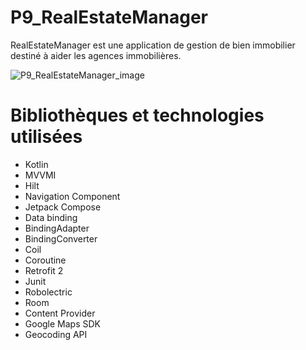 # P9_RealEstateManager

RealEstateManager est une application de gestion de bien immobilier destiné à aider les agences immobilières.

![P9_RealEstateManager_image](https://www.zupimages.net/up/22/02/inpd.png)

# Bibliothèques et technologies utilisées
 - Kotlin
 - MVVMI
 - Hilt
 - Navigation Component
 - Jetpack Compose
 - Data binding
 - BindingAdapter
 - BindingConverter
 - Coil
 - Coroutine
 - Retrofit 2
 - Junit
 - Robolectric
 - Room
 - Content Provider
 - Google Maps SDK
 - Geocoding API
